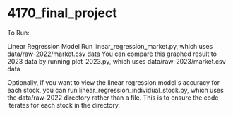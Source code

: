 # 4170_final_project


To Run:

Linear Regression Model
  Run linear_regression_market.py, which uses data/raw-2022/market.csv data 
  You can compare this graphed result to 2023 data by running plot_2023.py, which uses data/raw-2023/market.csv data 

  Optionally, if you want to view the linear regression model's accuracy for each stock, you can run linear_regression_individual_stock.py, which uses the data/raw-2022 directory rather than a file. This is to ensure the code iterates for each stock in the directory.

  

